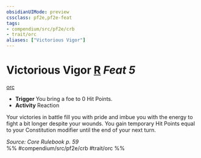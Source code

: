 ```yaml
---
obsidianUIMode: preview
cssclass: pf2e,pf2e-feat
tags:
- compendium/src/pf2e/crb
- trait/orc
aliases: ["Victorious Vigor"]
---
```

# Victorious Vigor  [R](/rules/core-rulebook/chapter-9-playing-the-game.md#Actions "Reaction") *Feat 5*  
[orc](/rules/traits/orc.md)  

- **Trigger** You bring a foe to 0 Hit Points.
- **Activity** Reaction

Your victories in battle fill you with pride and imbue you with the energy to fight a bit longer despite your wounds. You gain temporary Hit Points equal to your Constitution modifier until the end of your next turn.

*Source: Core Rulebook p. 59*  
%% #compendium/src/pf2e/crb #trait/orc %%